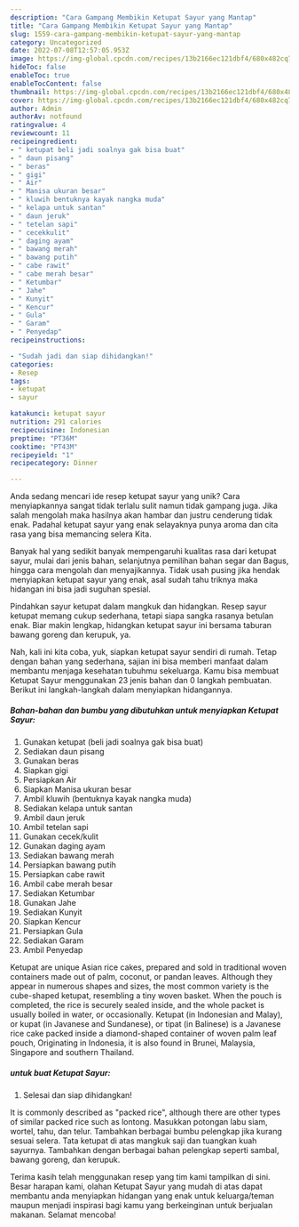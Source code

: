 ```yaml
---
description: "Cara Gampang Membikin Ketupat Sayur yang Mantap"
title: "Cara Gampang Membikin Ketupat Sayur yang Mantap"
slug: 1559-cara-gampang-membikin-ketupat-sayur-yang-mantap
category: Uncategorized
date: 2022-07-08T12:57:05.953Z
image: https://img-global.cpcdn.com/recipes/13b2166ec121dbf4/680x482cq70/ketupat-sayur-foto-resep-utama.jpg
hideToc: false
enableToc: true
enableTocContent: false
thumbnail: https://img-global.cpcdn.com/recipes/13b2166ec121dbf4/680x482cq70/ketupat-sayur-foto-resep-utama.jpg
cover: https://img-global.cpcdn.com/recipes/13b2166ec121dbf4/680x482cq70/ketupat-sayur-foto-resep-utama.jpg
author: Admin
authorAv: notfound
ratingvalue: 4
reviewcount: 11
recipeingredient:
- " ketupat beli jadi soalnya gak bisa buat"
- " daun pisang"
- " beras"
- " gigi"
- " Air"
- " Manisa ukuran besar"
- " kluwih bentuknya kayak nangka muda"
- " kelapa untuk santan"
- " daun jeruk"
- " tetelan sapi"
- " cecekkulit"
- " daging ayam"
- " bawang merah"
- " bawang putih"
- " cabe rawit"
- " cabe merah besar"
- " Ketumbar"
- " Jahe"
- " Kunyit"
- " Kencur"
- " Gula"
- " Garam"
- " Penyedap"
recipeinstructions:

- "Sudah jadi dan siap dihidangkan!"
categories:
- Resep
tags:
- ketupat
- sayur

katakunci: ketupat sayur 
nutrition: 291 calories
recipecuisine: Indonesian
preptime: "PT36M"
cooktime: "PT43M"
recipeyield: "1"
recipecategory: Dinner

---
```





Anda sedang mencari ide resep ketupat sayur yang unik? Cara menyiapkannya sangat tidak terlalu sulit namun tidak gampang juga. Jika salah mengolah maka hasilnya akan hambar dan justru cenderung tidak enak. Padahal ketupat sayur yang enak selayaknya punya aroma dan cita rasa yang bisa memancing selera Kita.





Banyak hal yang sedikit banyak mempengaruhi kualitas rasa dari ketupat sayur, mulai dari jenis bahan, selanjutnya pemilihan bahan segar dan Bagus, hingga cara mengolah dan menyajikannya. Tidak usah pusing jika hendak menyiapkan ketupat sayur yang enak,      asal sudah tahu triknya maka hidangan ini bisa jadi suguhan spesial.














Pindahkan sayur ketupat dalam mangkuk dan hidangkan. Resep sayur ketupat memang cukup sederhana, tetapi siapa sangka rasanya betulan enak. Biar makin lengkap, hidangkan ketupat sayur ini bersama taburan bawang goreng dan kerupuk, ya.






Nah, kali ini kita coba, yuk, siapkan ketupat sayur sendiri di rumah. Tetap dengan bahan yang sederhana, sajian ini bisa memberi manfaat dalam membantu menjaga kesehatan tubuhmu sekeluarga. Kamu bisa membuat Ketupat Sayur menggunakan 23 jenis bahan dan 0 langkah pembuatan. Berikut ini langkah-langkah dalam menyiapkan hidangannya.

<!--inarticleads1-->

##### Bahan-bahan dan bumbu yang dibutuhkan untuk menyiapkan Ketupat Sayur:

1. Gunakan  ketupat (beli jadi soalnya gak bisa buat)
1. Sediakan  daun pisang
1. Gunakan  beras
1. Siapkan  gigi
1. Persiapkan  Air
1. Siapkan  Manisa ukuran besar
1. Ambil  kluwih (bentuknya kayak nangka muda)
1. Sediakan  kelapa untuk santan
1. Ambil  daun jeruk
1. Ambil  tetelan sapi
1. Gunakan  cecek/kulit
1. Gunakan  daging ayam
1. Sediakan  bawang merah
1. Persiapkan  bawang putih
1. Persiapkan  cabe rawit
1. Ambil  cabe merah besar
1. Sediakan  Ketumbar
1. Gunakan  Jahe
1. Sediakan  Kunyit
1. Siapkan  Kencur
1. Persiapkan  Gula
1. Sediakan  Garam
1. Ambil  Penyedap


Ketupat are unique Asian rice cakes, prepared and sold in traditional woven containers made out of palm, coconut, or pandan leaves. Although they appear in numerous shapes and sizes, the most common variety is the cube-shaped ketupat, resembling a tiny woven basket. When the pouch is completed, the rice is securely sealed inside, and the whole packet is usually boiled in water, or occasionally. Ketupat (in Indonesian and Malay), or kupat (in Javanese and Sundanese), or tipat (in Balinese) is a Javanese rice cake packed inside a diamond-shaped container of woven palm leaf pouch, Originating in Indonesia, it is also found in Brunei, Malaysia, Singapore and southern Thailand. 

<!--inarticleads2-->

#####  untuk buat Ketupat Sayur:


1. Selesai dan siap dihidangkan!

It is commonly described as &#34;packed rice&#34;, although there are other types of similar packed rice such as lontong. Masukkan potongan labu siam, wortel, tahu, dan telur. Tambahkan berbagai bumbu pelengkap jika kurang sesuai selera. Tata ketupat di atas mangkuk saji dan tuangkan kuah sayurnya. Tambahkan dengan berbagai bahan pelengkap seperti sambal, bawang goreng, dan kerupuk. 

Terima kasih telah menggunakan resep yang tim kami tampilkan di sini. Besar harapan kami, olahan Ketupat Sayur yang mudah di atas dapat membantu anda menyiapkan hidangan yang enak untuk keluarga/teman maupun menjadi inspirasi bagi kamu yang berkeinginan untuk berjualan makanan. Selamat mencoba!
